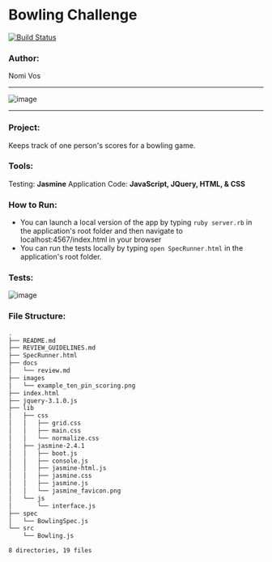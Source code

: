 
# Bowling Challenge

[![Build Status](https://travis-ci.org/nomi811/bowling-challenge.svg?branch=master)](https://travis-ci.org/nomi811/bowling-challenge)

### Author:
Nomi Vos
___

![image](https://cloud.githubusercontent.com/assets/17016297/17646115/863dec62-6180-11e6-9f6b-b55499b711d8.png)
___
### Project:

Keeps track of one person's scores for a bowling game.

### Tools:

Testing: **Jasmine**
Application Code: **JavaScript, JQuery, HTML, & CSS**


### How to Run:
* You can launch a local version of the app by typing `ruby server.rb` in the application's root folder and then navigate to localhost:4567/index.html in your browser
* You can run the tests locally by typing `open SpecRunner.html` in the application's root folder.

### Tests:
![image](https://cloud.githubusercontent.com/assets/17016297/17646193/52609020-6185-11e6-9078-683cdfaf74b1.png)
### File Structure:
```sh
.
├── README.md
├── REVIEW_GUIDELINES.md
├── SpecRunner.html
├── docs
│   └── review.md
├── images
│   └── example_ten_pin_scoring.png
├── index.html
├── jquery-3.1.0.js
├── lib
│   ├── css
│   │   ├── grid.css
│   │   ├── main.css
│   │   └── normalize.css
│   ├── jasmine-2.4.1
│   │   ├── boot.js
│   │   ├── console.js
│   │   ├── jasmine-html.js
│   │   ├── jasmine.css
│   │   ├── jasmine.js
│   │   └── jasmine_favicon.png
│   └── js
│       └── interface.js
├── spec
│   └── BowlingSpec.js
└── src
    └── Bowling.js

8 directories, 19 files
```
